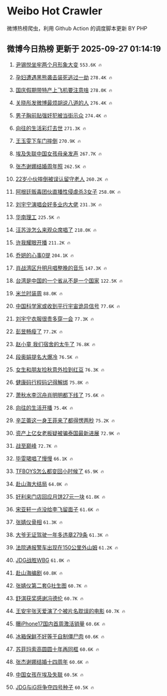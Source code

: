 # Weibo Hot Crawler 



微博热榜爬虫，利用 Github Action 的调度脚本更新 BY PHP 


## 微博今日热榜 更新于 2025-09-27 01:14:19 
1. [尹锡悦坐牢两个月形象大变](https://s.weibo.com/weibo?q=%23%E5%B0%B9%E9%94%A1%E6%82%A6%E5%9D%90%E7%89%A2%E4%B8%A4%E4%B8%AA%E6%9C%88%E5%BD%A2%E8%B1%A1%E5%A4%A7%E5%8F%98%23&t=31&band_rank=1&Refer=top) `553.6K 🔥` 

1. [孕妇遭遇黑熊袭击装死逃过一劫](https://s.weibo.com/weibo?q=%23%E5%AD%95%E5%A6%87%E9%81%AD%E9%81%87%E9%BB%91%E7%86%8A%E8%A2%AD%E5%87%BB%E8%A3%85%E6%AD%BB%E9%80%83%E8%BF%87%E4%B8%80%E5%8A%AB%23&t=31&band_rank=2&Refer=top) `278.4K 🔥` 

1. [国庆假期带特产上飞机要注意啥](https://s.weibo.com/weibo?q=%23%E5%9B%BD%E5%BA%86%E5%81%87%E6%9C%9F%E5%B8%A6%E7%89%B9%E4%BA%A7%E4%B8%8A%E9%A3%9E%E6%9C%BA%E8%A6%81%E6%B3%A8%E6%84%8F%E5%95%A5%23&t=31&band_rank=3&Refer=top) `278.0K 🔥` 

1. [关晓彤发微博最烦胡说八道的人](https://s.weibo.com/weibo?q=%E5%85%B3%E6%99%93%E5%BD%A4%E5%8F%91%E5%BE%AE%E5%8D%9A%E6%9C%80%E7%83%A6%E8%83%A1%E8%AF%B4%E5%85%AB%E9%81%93%E7%9A%84%E4%BA%BA&t=31&band_rank=4&Refer=top) `276.4K 🔥` 

1. [男子胸前贴强奸犯被当街示众](https://s.weibo.com/weibo?q=%23%E7%94%B7%E5%AD%90%E8%83%B8%E5%89%8D%E8%B4%B4%E5%BC%BA%E5%A5%B8%E7%8A%AF%E8%A2%AB%E5%BD%93%E8%A1%97%E7%A4%BA%E4%BC%97%23&t=31&band_rank=5&Refer=top) `274.4K 🔥` 

1. [向往的生活彩灯去世](https://s.weibo.com/weibo?q=%23%E5%90%91%E5%BE%80%E7%9A%84%E7%94%9F%E6%B4%BB%E5%BD%A9%E7%81%AF%E5%8E%BB%E4%B8%96%23&t=31&band_rank=6&Refer=top) `271.3K 🔥` 

1. [王玉雯下车门摔倒](https://s.weibo.com/weibo?q=%E7%8E%8B%E7%8E%89%E9%9B%AF%E4%B8%8B%E8%BD%A6%E9%97%A8%E6%91%94%E5%80%92&t=31&band_rank=7&Refer=top) `270.9K 🔥` 

1. [埃及失联中国女孩母亲发声](https://s.weibo.com/weibo?q=%23%E5%9F%83%E5%8F%8A%E5%A4%B1%E8%81%94%E4%B8%AD%E5%9B%BD%E5%A5%B3%E5%AD%A9%E6%AF%8D%E4%BA%B2%E5%8F%91%E5%A3%B0%23&t=31&band_rank=8&Refer=top) `267.7K 🔥` 

1. [张杰谢娜结婚周年照](https://s.weibo.com/weibo?q=%23%E5%BC%A0%E6%9D%B0%E8%B0%A2%E5%A8%9C%E7%BB%93%E5%A9%9A%E5%91%A8%E5%B9%B4%E7%85%A7%23&t=31&band_rank=9&Refer=top) `262.5K 🔥` 

1. [22岁小伙摔倒被误认留守老人](https://s.weibo.com/weibo?q=%2322%E5%B2%81%E5%B0%8F%E4%BC%99%E6%91%94%E5%80%92%E8%A2%AB%E8%AF%AF%E8%AE%A4%E7%95%99%E5%AE%88%E8%80%81%E4%BA%BA%23&t=31&band_rank=10&Refer=top) `260.2K 🔥` 

1. [阿根廷贩毒团伙直播性侵虐杀3女子](https://s.weibo.com/weibo?q=%23%E9%98%BF%E6%A0%B9%E5%BB%B7%E8%B4%A9%E6%AF%92%E5%9B%A2%E4%BC%99%E7%9B%B4%E6%92%AD%E6%80%A7%E4%BE%B5%E8%99%90%E6%9D%803%E5%A5%B3%E5%AD%90%23&t=31&band_rank=11&Refer=top) `258.0K 🔥` 

1. [刘宇宁演唱会好多业内大佬](https://s.weibo.com/weibo?q=%23%E5%88%98%E5%AE%87%E5%AE%81%E6%BC%94%E5%94%B1%E4%BC%9A%E5%A5%BD%E5%A4%9A%E4%B8%9A%E5%86%85%E5%A4%A7%E4%BD%AC%23&t=31&band_rank=12&Refer=top) `231.3K 🔥` 

1. [华南理工](https://s.weibo.com/weibo?q=%E5%8D%8E%E5%8D%97%E7%90%86%E5%B7%A5&t=31&band_rank=13&Refer=top) `225.5K 🔥` 

1. [汪苏泷怎么来观众席唱了](https://s.weibo.com/weibo?q=%E6%B1%AA%E8%8B%8F%E6%B3%B7%E6%80%8E%E4%B9%88%E6%9D%A5%E8%A7%82%E4%BC%97%E5%B8%AD%E5%94%B1%E4%BA%86&t=31&band_rank=14&Refer=top) `218.0K 🔥` 

1. [许我耀眼开播](https://s.weibo.com/weibo?q=%23%E8%AE%B8%E6%88%91%E8%80%80%E7%9C%BC%E5%BC%80%E6%92%AD%23&t=31&band_rank=15&Refer=top) `211.2K 🔥` 

1. [乔妍的心事0提](https://s.weibo.com/weibo?q=%23%E4%B9%94%E5%A6%8D%E7%9A%84%E5%BF%83%E4%BA%8B0%E6%8F%90%23&t=31&band_rank=16&Refer=top) `204.1K 🔥` 

1. [肖战湾区升明月唱整晚的音乐](https://s.weibo.com/weibo?q=%23%E8%82%96%E6%88%98%E6%B9%BE%E5%8C%BA%E5%8D%87%E6%98%8E%E6%9C%88%E5%94%B1%E6%95%B4%E6%99%9A%E7%9A%84%E9%9F%B3%E4%B9%90%23&t=31&band_rank=17&Refer=top) `147.3K 🔥` 

1. [台湾是中国的一个省从不是一个国家](https://s.weibo.com/weibo?q=%23%E5%8F%B0%E6%B9%BE%E6%98%AF%E4%B8%AD%E5%9B%BD%E7%9A%84%E4%B8%80%E4%B8%AA%E7%9C%81%E4%BB%8E%E4%B8%8D%E6%98%AF%E4%B8%80%E4%B8%AA%E5%9B%BD%E5%AE%B6%23&t=31&band_rank=18&Refer=top) `122.5K 🔥` 

1. [米兰时装周](https://s.weibo.com/weibo?q=%E7%B1%B3%E5%85%B0%E6%97%B6%E8%A3%85%E5%91%A8&t=31&band_rank=19&Refer=top) `88.0K 🔥` 

1. [中国科学家或收到平行宇宙诡异信号](https://s.weibo.com/weibo?q=%E4%B8%AD%E5%9B%BD%E7%A7%91%E5%AD%A6%E5%AE%B6%E6%88%96%E6%94%B6%E5%88%B0%E5%B9%B3%E8%A1%8C%E5%AE%87%E5%AE%99%E8%AF%A1%E5%BC%82%E4%BF%A1%E5%8F%B7&t=31&band_rank=20&Refer=top) `77.6K 🔥` 

1. [刘宇宁衣服很贵多穿一会](https://s.weibo.com/weibo?q=%E5%88%98%E5%AE%87%E5%AE%81%E8%A1%A3%E6%9C%8D%E5%BE%88%E8%B4%B5%E5%A4%9A%E7%A9%BF%E4%B8%80%E4%BC%9A&t=31&band_rank=21&Refer=top) `77.3K 🔥` 

1. [彭昱畅瘦了](https://s.weibo.com/weibo?q=%E5%BD%AD%E6%98%B1%E7%95%85%E7%98%A6%E4%BA%86&t=31&band_rank=22&Refer=top) `77.2K 🔥` 

1. [赵小童 我们宿舍的太牛了](https://s.weibo.com/weibo?q=%E8%B5%B5%E5%B0%8F%E7%AB%A5%20%E6%88%91%E4%BB%AC%E5%AE%BF%E8%88%8D%E7%9A%84%E5%A4%AA%E7%89%9B%E4%BA%86&t=31&band_rank=23&Refer=top) `76.8K 🔥` 

1. [段奥娟提名大爆冷](https://s.weibo.com/weibo?q=%23%E6%AE%B5%E5%A5%A5%E5%A8%9F%E6%8F%90%E5%90%8D%E5%A4%A7%E7%88%86%E5%86%B7%23&t=31&band_rank=24&Refer=top) `76.5K 🔥` 

1. [女生和朋友捡秋意外捡到红豆](https://s.weibo.com/weibo?q=%E5%A5%B3%E7%94%9F%E5%92%8C%E6%9C%8B%E5%8F%8B%E6%8D%A1%E7%A7%8B%E6%84%8F%E5%A4%96%E6%8D%A1%E5%88%B0%E7%BA%A2%E8%B1%86&t=31&band_rank=25&Refer=top) `76.3K 🔥` 

1. [健康码行程码记得解绑](https://s.weibo.com/weibo?q=%E5%81%A5%E5%BA%B7%E7%A0%81%E8%A1%8C%E7%A8%8B%E7%A0%81%E8%AE%B0%E5%BE%97%E8%A7%A3%E7%BB%91&t=31&band_rank=26&Refer=top) `75.8K 🔥` 

1. [萧秋水李沉舟肖明明都下线了](https://s.weibo.com/weibo?q=%E8%90%A7%E7%A7%8B%E6%B0%B4%E6%9D%8E%E6%B2%89%E8%88%9F%E8%82%96%E6%98%8E%E6%98%8E%E9%83%BD%E4%B8%8B%E7%BA%BF%E4%BA%86&t=31&band_rank=27&Refer=top) `75.6K 🔥` 

1. [向往的生活开播](https://s.weibo.com/weibo?q=%E5%90%91%E5%BE%80%E7%9A%84%E7%94%9F%E6%B4%BB%E5%BC%80%E6%92%AD&t=31&band_rank=28&Refer=top) `75.4K 🔥` 

1. [辛芷蕾这一身王菲来了都得愣两秒](https://s.weibo.com/weibo?q=%E8%BE%9B%E8%8A%B7%E8%95%BE%E8%BF%99%E4%B8%80%E8%BA%AB%E7%8E%8B%E8%8F%B2%E6%9D%A5%E4%BA%86%E9%83%BD%E5%BE%97%E6%84%A3%E4%B8%A4%E7%A7%92&t=31&band_rank=29&Refer=top) `75.2K 🔥` 

1. [资产上亿女老板疑被骗泰国最新进展](https://s.weibo.com/weibo?q=%23%E8%B5%84%E4%BA%A7%E4%B8%8A%E4%BA%BF%E5%A5%B3%E8%80%81%E6%9D%BF%E7%96%91%E8%A2%AB%E9%AA%97%E6%B3%B0%E5%9B%BD%E6%9C%80%E6%96%B0%E8%BF%9B%E5%B1%95%23&t=31&band_rank=30&Refer=top) `72.9K 🔥` 

1. [战至巅峰](https://s.weibo.com/weibo?q=%E6%88%98%E8%87%B3%E5%B7%85%E5%B3%B0&t=31&band_rank=31&Refer=top) `72.7K 🔥` 

1. [毕雯珺唱了慢慢](https://s.weibo.com/weibo?q=%E6%AF%95%E9%9B%AF%E7%8F%BA%E5%94%B1%E4%BA%86%E6%85%A2%E6%85%A2&t=31&band_rank=32&Refer=top) `66.1K 🔥` 

1. [TFBOYS怎么都变回小时候了](https://s.weibo.com/weibo?q=TFBOYS%E6%80%8E%E4%B9%88%E9%83%BD%E5%8F%98%E5%9B%9E%E5%B0%8F%E6%97%B6%E5%80%99%E4%BA%86&t=31&band_rank=33&Refer=top) `65.9K 🔥` 

1. [赴山海大结局](https://s.weibo.com/weibo?q=%23%E8%B5%B4%E5%B1%B1%E6%B5%B7%E5%A4%A7%E7%BB%93%E5%B1%80%23&t=31&band_rank=34&Refer=top) `64.0K 🔥` 

1. [好利来门店回应月饼27元一块](https://s.weibo.com/weibo?q=%23%E5%A5%BD%E5%88%A9%E6%9D%A5%E9%97%A8%E5%BA%97%E5%9B%9E%E5%BA%94%E6%9C%88%E9%A5%BC27%E5%85%83%E4%B8%80%E5%9D%97%23&t=31&band_rank=35&Refer=top) `61.8K 🔥` 

1. [宋亚轩一点没给李飞留面子](https://s.weibo.com/weibo?q=%E5%AE%8B%E4%BA%9A%E8%BD%A9%E4%B8%80%E7%82%B9%E6%B2%A1%E7%BB%99%E6%9D%8E%E9%A3%9E%E7%95%99%E9%9D%A2%E5%AD%90&t=31&band_rank=36&Refer=top) `61.6K 🔥` 

1. [张婧仪骨相](https://s.weibo.com/weibo?q=%E5%BC%A0%E5%A9%A7%E4%BB%AA%E9%AA%A8%E7%9B%B8&t=31&band_rank=37&Refer=top) `61.3K 🔥` 

1. [大爷无证驾驶一年多违章279条](https://s.weibo.com/weibo?q=%23%E5%A4%A7%E7%88%B7%E6%97%A0%E8%AF%81%E9%A9%BE%E9%A9%B6%E4%B8%80%E5%B9%B4%E5%A4%9A%E8%BF%9D%E7%AB%A0279%E6%9D%A1%23&t=31&band_rank=38&Refer=top) `61.3K 🔥` 

1. [法院通报警车出现在150公里外山姆](https://s.weibo.com/weibo?q=%23%E6%B3%95%E9%99%A2%E9%80%9A%E6%8A%A5%E8%AD%A6%E8%BD%A6%E5%87%BA%E7%8E%B0%E5%9C%A8150%E5%85%AC%E9%87%8C%E5%A4%96%E5%B1%B1%E5%A7%86%23&t=31&band_rank=39&Refer=top) `61.2K 🔥` 

1. [JDG战胜WBG](https://s.weibo.com/weibo?q=JDG%E6%88%98%E8%83%9CWBG&t=31&band_rank=40&Refer=top) `61.0K 🔥` 

1. [赴山海编剧](https://s.weibo.com/weibo?q=%E8%B5%B4%E5%B1%B1%E6%B5%B7%E7%BC%96%E5%89%A7&t=31&band_rank=41&Refer=top) `60.8K 🔥` 

1. [张婧仪第二套G社生图](https://s.weibo.com/weibo?q=%23%E5%BC%A0%E5%A9%A7%E4%BB%AA%E7%AC%AC%E4%BA%8C%E5%A5%97G%E7%A4%BE%E7%94%9F%E5%9B%BE%23&t=31&band_rank=42&Refer=top) `60.7K 🔥` 

1. [舒淇获奖感谢冯德伦](https://s.weibo.com/weibo?q=%23%E8%88%92%E6%B7%87%E8%8E%B7%E5%A5%96%E6%84%9F%E8%B0%A2%E5%86%AF%E5%BE%B7%E4%BC%A6%23&t=31&band_rank=43&Refer=top) `60.7K 🔥` 

1. [王安宇张天爱演了个被片名耽误的电影](https://s.weibo.com/weibo?q=%E7%8E%8B%E5%AE%89%E5%AE%87%E5%BC%A0%E5%A4%A9%E7%88%B1%E6%BC%94%E4%BA%86%E4%B8%AA%E8%A2%AB%E7%89%87%E5%90%8D%E8%80%BD%E8%AF%AF%E7%9A%84%E7%94%B5%E5%BD%B1&t=31&band_rank=44&Refer=top) `60.7K 🔥` 

1. [曝iPhone17国内首周激活销量](https://s.weibo.com/weibo?q=%23%E6%9B%9DiPhone17%E5%9B%BD%E5%86%85%E9%A6%96%E5%91%A8%E6%BF%80%E6%B4%BB%E9%94%80%E9%87%8F%23&t=31&band_rank=45&Refer=top) `60.6K 🔥` 

1. [冰箱保鲜不好等于自制僵尸肉](https://s.weibo.com/weibo?q=%23%E5%86%B0%E7%AE%B1%E4%BF%9D%E9%B2%9C%E4%B8%8D%E5%A5%BD%E7%AD%89%E4%BA%8E%E8%87%AA%E5%88%B6%E5%83%B5%E5%B0%B8%E8%82%89%23&t=31&band_rank=46&Refer=top) `60.6K 🔥` 

1. [苏菲玛索高圆圆十年再同框](https://s.weibo.com/weibo?q=%E8%8B%8F%E8%8F%B2%E7%8E%9B%E7%B4%A2%E9%AB%98%E5%9C%86%E5%9C%86%E5%8D%81%E5%B9%B4%E5%86%8D%E5%90%8C%E6%A1%86&t=31&band_rank=47&Refer=top) `60.6K 🔥` 

1. [张杰谢娜结婚十四周年](https://s.weibo.com/weibo?q=%23%E5%BC%A0%E6%9D%B0%E8%B0%A2%E5%A8%9C%E7%BB%93%E5%A9%9A%E5%8D%81%E5%9B%9B%E5%91%A8%E5%B9%B4%23&t=31&band_rank=48&Refer=top) `60.6K 🔥` 

1. [中国女孩在埃及失联](https://s.weibo.com/weibo?q=%E4%B8%AD%E5%9B%BD%E5%A5%B3%E5%AD%A9%E5%9C%A8%E5%9F%83%E5%8F%8A%E5%A4%B1%E8%81%94&t=31&band_rank=49&Refer=top) `60.5K 🔥` 

1. [JDG与iG将争夺四号种子](https://s.weibo.com/weibo?q=%23JDG%E4%B8%8EiG%E5%B0%86%E4%BA%89%E5%A4%BA%E5%9B%9B%E5%8F%B7%E7%A7%8D%E5%AD%90%23&t=31&band_rank=50&Refer=top) `60.5K 🔥` 

